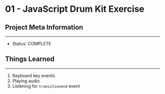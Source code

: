 # 01 - JavaScript Drum Kit Exercise

## Project Meta Information
---
* Status: COMPLETE

## Things Learned
---
1. Keyboard key events
2. Playing audio
3. Listening for `transitionend` event